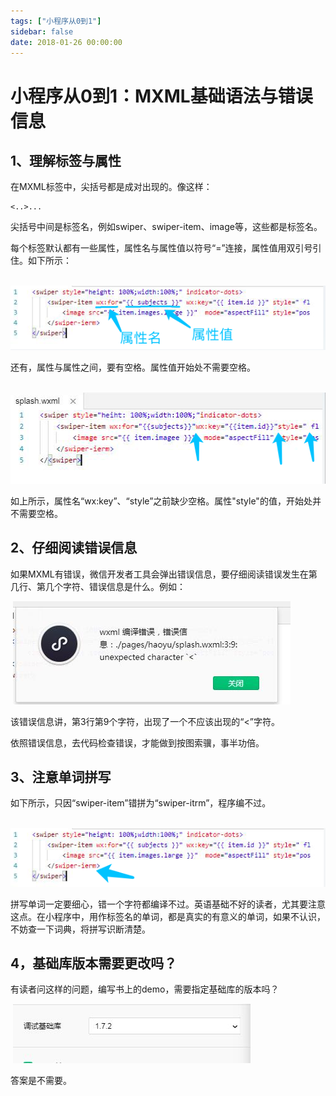```yaml
---
tags: ["小程序从0到1"]
sidebar: false
date: 2018-01-26 00:00:00
---
```

# 小程序从0到1：MXML基础语法与错误信息

## 1、理解标签与属性

在MXML标签中，尖括号都是成对出现的。像这样：

```
<..>...
```

尖括号中间是标签名，例如swiper、swiper-item、image等，这些都是标签名。

每个标签默认都有一些属性，属性名与属性值以符号“=”连接，属性值用双引号引住。如下所示：

​    ![0](./assets/22027.png)

还有，属性与属性之间，要有空格。属性值开始处不需要空格。

​    ![0](./assets/22001.png)

如上所示，属性名“wx:key”、“style”之前缺少空格。属性"style"的值，开始处并不需要空格。

## 2、仔细阅读错误信息

如果MXML有错误，微信开发者工具会弹出错误信息，要仔细阅读错误发生在第几行、第几个字符、错误信息是什么。例如：

​    ![0](./assets/21993.jpeg)

该错误信息讲，第3行第9个字符，出现了一个不应该出现的“<”字符。

依照错误信息，去代码检查错误，才能做到按图索骥，事半功倍。

## 3、注意单词拼写

如下所示，只因“swiper-item”错拼为“swiper-itrm”，程序编不过。

​    ![0](./assets/22009.png)

拼写单词一定要细心，错一个字符都编译不过。英语基础不好的读者，尤其要注意这点。在小程序中，用作标签名的单词，都是真实的有意义的单词，如果不认识，不妨查一下词典，将拼写识断清楚。

## 4，基础库版本需要更改吗？

有读者问这样的问题，编写书上的demo，需要指定基础库的版本吗？

​    ![0](./assets/22020.jpeg)

答案是不需要。